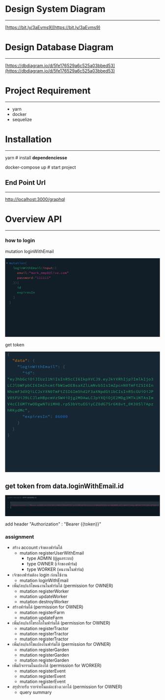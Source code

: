 # Design System Diagram

---

[https://bit.ly/3aEvms9](https://bit.ly/3aEvms9)

# Design Database Diagram

---

[https://dbdiagram.io/d/5fe176529a6c525a03bbed53](https://dbdiagram.io/d/5fe176529a6c525a03bbed53)

# Project Requirement

---

- yarn
- docker
- sequelize

# Installation

---

yarn # install **dependenciesse**

docker-compose up  # start project

## End Point Url

---

[http://localhost:3000/graphql](http://localhost:3000/graphql)

# Overview API

---

### how to login

mutation loginWithEmail

![img_readme/Screen_Shot_2563-12-23_at_17.35.04.png](img_readme/Screen_Shot_2563-12-23_at_17.35.04.png)

get token

![img_readme/Screen_Shot_2563-12-23_at_17.32.46.png](img_readme/Screen_Shot_2563-12-23_at_17.32.46.png)

## get token from data.loginWithEmail.id

![img_readme/Screen_Shot_2563-12-23_at_17.33.33.png](img_readme/Screen_Shot_2563-12-23_at_17.33.33.png)

add header "Authorization" : "Bearer {{token}}" 

### assignment

- สร้าง account เจ้าของฟาร์มได้
    - mutation registerUserWithEmail
        - type ADMIN (ผู้ดูแลระบบ)
        - type OWNER (เจ้าของฟาร์ม)
        - type WORKER (คนงานในฟาร์ม)
- เจ้าของฟาร์มต้อง login ก่อนใช้งาน
    - mutation loginWithEmail
- เพิ่ม/ลบ/แก้ไขคนงานในฟาร์มได้ (permission for OWNER)
    - mutation registerWorker
    - mutation updateWorker
    - mutation destroyWorker
- สร้างฟาร์มได้ (permission for OWNER)
    - mutation registerFarm
    - mutation updateFarm
- เพิ่ม/ลบ/แก้ไขรถไถในฟาร์มได้ (permission for OWNER)
    - mutation registerTractor
    - mutation registerTractor
    - mutation registerTractor
- เพิ่ม/ลบ/แก้ไขแปลงในฟาร์มได้ (permission for OWNER)
    - mutation registerGarden
    - mutation registerGarden
    - mutation registerGarden
- เพิ่มกิจกรรมในแปลงได้ (permission for WORKER)
    - mutation registerEvent
    - mutation registerEvent
    - mutation registerEvent
- สรุปรายรับ รายจ่ายในแต่ละช่วงเวลาได้ (permission for OWNER)
    - query summary